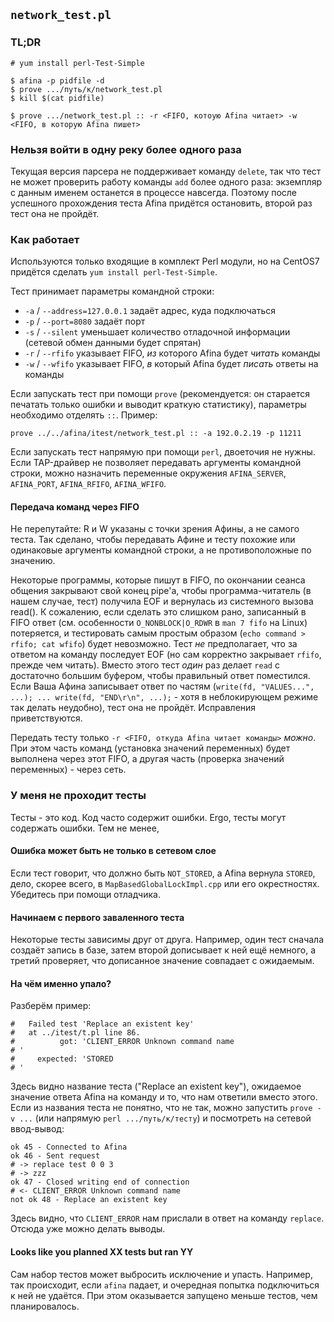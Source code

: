 ## `network_test.pl`

### TL;DR

    # yum install perl-Test-Simple

	$ afina -p pidfile -d
	$ prove .../путь/к/network_test.pl
	$ kill $(cat pidfile)

	$ prove .../network_test.pl :: -r <FIFO, котоую Afina читает> -w <FIFO, в которую Afina пишет>

### Нельзя войти в одну реку более одного раза

Текущая версия парсера не поддерживает команду `delete`, так что тест не может проверить работу команды `add` более одного раза: экземпляр с данным именем останется в процессе навсегда. Поэтому после успешного прохождения теста Afina придётся остановить, второй раз тест она не пройдёт.

### Как работает

Используются только входящие в комплект Perl модули, но на CentOS7 придётся сделать `yum install perl-Test-Simple`.
 
Тест принимает параметры командной строки:

* `-a` / `--address=127.0.0.1` задаёт адрес, куда подключаться
* `-p` / `--port=8080` задаёт порт
* `-s` / `--silent` уменьшает количество отладочной информации (сетевой обмен данными будет спрятан)
* `-r` / `--rfifo` указывает FIFO, *из* которого Afina будет *читать* команды
* `-w` / `--wfifo` указывает FIFO, *в* который Afina будет *писать* ответы на команды

Если запускать тест при помощи `prove` (рекомендуется: он старается печатать только ошибки и выводит краткую статистику), параметры необходимо отделять `::`. Пример:

    prove ../../afina/itest/network_test.pl :: -a 192.0.2.19 -p 11211

Если запускать тест напрямую при помощи `perl`, двоеточия не нужны. Если TAP-драйвер не позволяет передавать аргументы командной строки, можно назначить переменные окружения `AFINA_SERVER`, `AFINA_PORT`, `AFINA_RFIFO`, `AFINA_WFIFO`.

#### Передача команд через FIFO

Не перепутайте: R и W указаны с точки зрения Афины, а не самого теста. Так сделано, чтобы передавать Афине и тесту похожие или одинаковые аргументы командной строки, а не противоположные по значению.

Некоторые программы, которые пишут в FIFO, по окончании сеанса общения закрывают свой конец pipe'а, чтобы программа-читатель (в нашем случае, тест) получила EOF и вернулась из системного вызова read(). К сожалению, если сделать это слишком рано, записанный в FIFO ответ (см. особенности `O_NONBLOCK|O_RDWR` в `man 7 fifo` на Linux) потеряется, и тестировать самым простым образом (`echo command > rfifo; cat wfifo`) будет невозможно. Тест *не* предполагает, что за ответом на команду последует EOF (но сам корректно закрывает `rfifo`, прежде чем читать). Вместо этого тест *один* раз делает `read` с достаточно большим буфером, чтобы правильный ответ поместился. Если Ваша Афина записывает ответ по частям (`write(fd, "VALUES...", ...); ... write(fd, "END\r\n", ...);` - хотя в неблокирующем режиме так делать неудобно), тест она не пройдёт. Исправления приветствуются.

Передать тесту только `-r <FIFO, откуда Afina читает команды>` *можно*. При этом часть команд (установка значений переменных) будет выполнена через этот FIFO, а другая часть (проверка значений переменных) - через сеть.

### У меня не проходит тесты

Тесты - это код. Код часто содержит ошибки. Ergo, тесты могут содержать ошибки. Тем не менее,

#### Ошибка может быть не только в сетевом слое

Если тест говорит, что должно быть `NOT_STORED`, а Afina вернула `STORED`, дело, скорее всего, в `MapBasedGlobalLockImpl.cpp` или его окрестностях. Убедитесь при помощи отладчика.

#### Начинаем с первого заваленного теста

Некоторые тесты зависимы друг от друга. Например, один тест сначала создаёт запись в базе, затем второй дописывает к ней ещё немного, а третий проверяет, что дописанное значение совпадает с ожидаемым.

#### На чём именно упало?

Разберём пример:

    #   Failed test 'Replace an existent key'
    #   at ../itest/t.pl line 86.
    #          got: 'CLIENT_ERROR Unknown command name
    # '
    #     expected: 'STORED
    # '

Здесь видно название теста ("Replace an existent key"), ожидаемое значение ответа Afina на команду и то, что нам ответили вместо этого. Если из названия теста не понятно, что не так, можно запустить `prove -v ...` (или напрямую `perl .../путь/к/тесту`) и посмотреть на сетевой ввод-вывод:

    ok 45 - Connected to Afina
    ok 46 - Sent request
    # -> replace test 0 0 3
    # -> zzz
    ok 47 - Closed writing end of connection
    # <- CLIENT_ERROR Unknown command name
    not ok 48 - Replace an existent key

Здесь видно, что `CLIENT_ERROR` нам прислали в ответ на команду `replace`. Отсюда уже можно делать выводы.

#### Looks like you planned XX tests but ran YY

Сам набор тестов может выбросить исключение и упасть. Например, так происходит, если `afina` падает, и очередная попытка подключиться к ней не удаётся. При этом оказывается запущено меньше тестов, чем планировалось.
